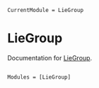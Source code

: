 ```@meta
CurrentModule = LieGroup
```

# LieGroup

Documentation for [LieGroup](https://github.com/yuehhua/LieGroup.jl).

```@index
```

```@autodocs
Modules = [LieGroup]
```
